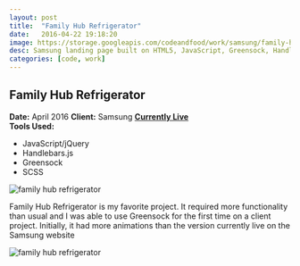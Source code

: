 ```yaml
---
layout: post
title:  "Family Hub Refrigerator"
date:   2016-04-22 19:18:20
image: https://storage.googleapis.com/codeandfood/work/samsung/family-hub-refrigerator/family-hub-refrigerator-thumb.png
desc: Samsung landing page built on HTML5, JavaScript, Greensock, Handlebars.js, SCSS, Gulp.
categories: [code, work]
---
```


<div class="project-description">
	<h2>Family Hub Refrigerator</h2>
	<div class="desc">
		<span><strong>Date:</strong> April 2016</span>
		<span><strong>Client:</strong> Samsung</span>
		<span><strong><a href="http://www.samsung.com/us/explore/family-hub-refrigerator/" target="_blank">Currently Live</a></strong></span>
	</div>
	<div class="desc">
		<span><strong>Tools Used:</strong></span>
		<ul>
			<li>JavaScript/jQuery</li>
			<li>Handlebars.js</li>
			<li>Greensock</li>
			<li>SCSS</li>
		</ul>
	</div>
</div>



<div class="project-image">
	<img src="https://storage.googleapis.com/codeandfood/work/samsung/family-hub-refrigerator/family-hub-refrigerator.png" alt="family hub refrigerator" />
</div>

<p>Family Hub Refrigerator is my favorite project. It required more functionality than usual and I was able to use Greensock for the first time on a client project. Initially, it had more animations than the version currently live on the Samsung website</p>

<div class="project-image">
	<img src="https://storage.googleapis.com/codeandfood/work/samsung/family-hub-refrigerator/connection-video.gif" alt="family hub refrigerator" />
	<script src="https://gist.github.com/jeesunikim/3aca9a3c0832e226c88803c19b4917fb.js"></script>
</div>
